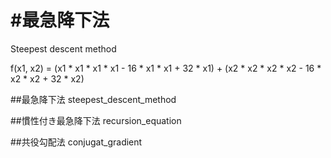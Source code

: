 #最急降下法
=======================
<p>Steepest descent method</p>


f(x1, x2) = (x1 * x1 * x1 * x1 - 16 * x1 * x1 + 32 * x1) + (x2 * x2 * x2 * x2 - 16 * x2 * x2 + 32 * x2)


##最急降下法
steepest_descent_method


##慣性付き最急降下法
recursion_equation


##共役勾配法
conjugat_gradient
